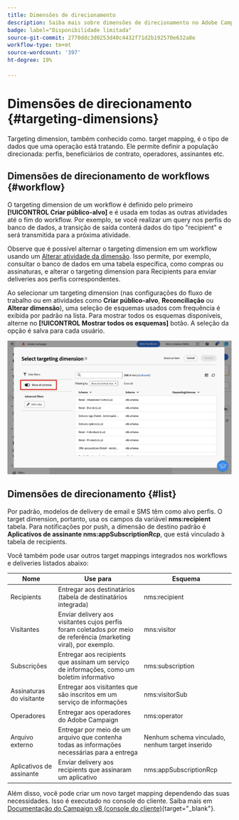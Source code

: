 ```yaml
---
title: Dimensões de direcionamento
description: Saiba mais sobre dimensões de direcionamento no Adobe Campaign Web
badge: label="Disponibilidade limitada"
source-git-commit: 2770ddc3d0253d40c4432f71d2b192570e632a8e
workflow-type: tm+mt
source-wordcount: '397'
ht-degree: 19%

---
```


# Dimensões de direcionamento {#targeting-dimensions}

Targeting dimension, também conhecido como. target mapping, é o tipo de dados que uma operação está tratando. Ele permite definir a população direcionada: perfis, beneficiários de contrato, operadores, assinantes etc.

## Dimensões de direcionamento de workflows {#workflow}

O targeting dimension de um workflow é definido pelo primeiro **[!UICONTROL Criar público-alvo]** e é usada em todas as outras atividades até o fim do workflow. Por exemplo, se você realizar um query nos perfis do banco de dados, a transição de saída conterá dados do tipo &quot;recipient&quot; e será transmitida para a próxima atividade.

Observe que é possível alternar o targeting dimension em um workflow usando um [Alterar atividade da dimensão](../workflows/activities/change-dimension.md). Isso permite, por exemplo, consultar o banco de dados em uma tabela específica, como compras ou assinaturas, e alterar o targeting dimension para Recipients para enviar deliveries aos perfis correspondentes.

Ao selecionar um targeting dimension (nas configurações do fluxo de trabalho ou em atividades como **Criar público-alvo**, **Reconciliação** ou **Alterar dimensão**), uma seleção de esquemas usados com frequência é exibida por padrão na lista. Para mostrar todos os esquemas disponíveis, alterne no **[!UICONTROL Mostrar todos os esquemas]** botão. A seleção da opção é salva para cada usuário.

![](assets/targeting-dimension-show-all.png)

## Dimensões de direcionamento {#list}

Por padrão, modelos de delivery de email e SMS têm como alvo perfis. O target dimension, portanto, usa os campos da variável **nms:recipient** tabela. Para notificações por push, a dimensão de destino padrão é **Aplicativos de assinante nms:appSubscriptionRcp**, que está vinculado à tabela de recipients.

Você também pode usar outros target mappings integrados nos workflows e deliveries listados abaixo:

| Nome | Use para | Esquema |
|---|---|---|
| Recipients | Entregar aos destinatários (tabela de destinatários integrada) | nms:recipient |
| Visitantes | Enviar delivery aos visitantes cujos perfis foram coletados por meio de referência (marketing viral), por exemplo. | mns:visitor |
| Subscrições | Entregar aos recipients que assinam um serviço de informações, como um boletim informativo | nms:subscription |
| Assinaturas do visitante | Entregar aos visitantes que são inscritos em um serviço de informações | nms:visitorSub |
| Operadores | Entregar aos operadores do Adobe Campaign | nms:operator |
| Arquivo externo | Entregar por meio de um arquivo que contenha todas as informações necessárias para a entrega | Nenhum schema vinculado, nenhum target inserido |
| Aplicativos de assinante | Enviar delivery aos recipients que assinaram um aplicativo | nms:appSubscriptionRcp |

Além disso, você pode criar um novo target mapping dependendo das suas necessidades. Isso é executado no console do cliente. Saiba mais em [Documentação do Campaign v8 (console do cliente)](https://experienceleague.adobe.com/docs/campaign/campaign-v8/audience/add-profiles/target-mappings.html#new-mapping){target="_blank"}.
